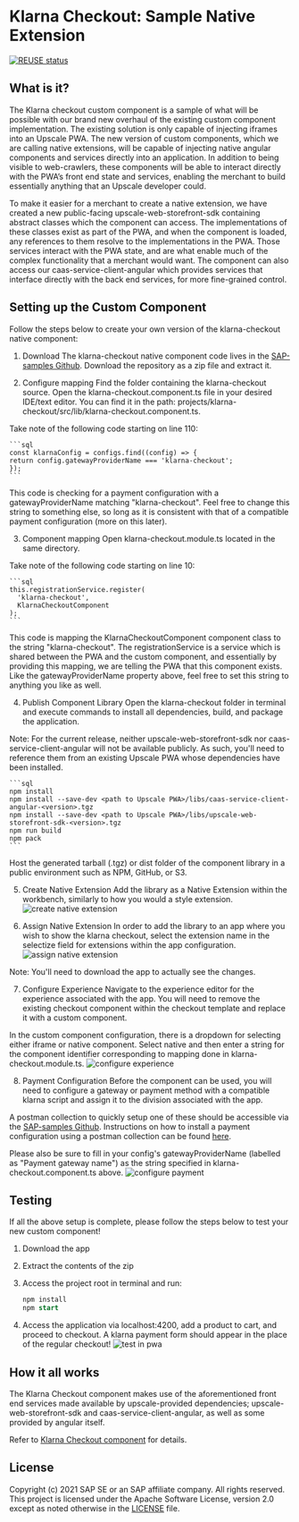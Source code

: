 # Klarna Checkout: Sample Native Extension

[![REUSE status](https://api.reuse.software/badge/github.com/SAP-samples/upscale-commerce-open-payment-integration)](https://api.reuse.software/info/github.com/SAP-samples/upscale-commerce-open-payment-integration)

## What is it?
The Klarna checkout custom component is a sample of what will be possible with our brand new overhaul of the existing custom component implementation. The existing solution is only capable of injecting iframes into an Upscale PWA. The new version of custom components, which we are calling native extensions, will be capable of injecting native angular components and services directly into an application. In addition to being visible to web-crawlers, these components will be able to interact directly with the PWA’s front end state and services, enabling the merchant to build essentially anything that an Upscale developer could.

To make it easier for a merchant to create a native extension, we have created a new public-facing upscale-web-storefront-sdk containing abstract classes which the component can access. The implementations of these classes exist as part of the PWA, and when the component is loaded, any references to them resolve to the implementations in the PWA. Those services interact with the PWA state, and are what enable much of the complex functionality that a merchant would want. The component can also access our caas-service-client-angular which provides services that interface directly with the back end services, for more fine-grained control.

## Setting up the Custom Component
Follow the steps below to create your own version of the klarna-checkout native component:

1. Download 
The klarna-checkout native component code lives in the [SAP-samples Github](https://github.com/SAP-samples/upscale-commerce-open-payment-integration). Download the repository as a zip file and extract it.

2. Configure mapping
Find the folder containing the klarna-checkout source. Open the klarna-checkout.component.ts file in your desired IDE/text editor. You can find it in the path: projects/klarna-checkout/src/lib/klarna-checkout.component.ts.

Take note of the following code starting on line 110: 

    ```sql
    const klarnaConfig = configs.find((config) => {
    return config.gatewayProviderName === 'klarna-checkout';
    });
    ```
This code is checking for a payment configuration with a gatewayProviderName matching "klarna-checkout". Feel free to change this string to something else, so long as it is consistent with that of a compatible payment configuration (more on this later).

3. Component mapping
Open klarna-checkout.module.ts located in the same directory.

Take note of the following code starting on line 10:

    ```sql
    this.registrationService.register(
      'klarna-checkout',
      KlarnaCheckoutComponent
    );
    ```
This code is mapping the KlarnaCheckoutComponent component class to the string "klarna-checkout". The registrationService is a service which is shared between the PWA and the custom component, and essentially by providing this mapping, we are telling the PWA that this component exists. Like the gatewayProviderName property above, feel free to set this string to anything you like as well.

4. Publish Component Library
Open the klarna-checkout folder in terminal and execute commands to install all dependencies, build, and package the application.

Note: For the current release, neither upscale-web-storefront-sdk nor caas-service-client-angular will not be available publicly. As such, you'll need to reference them from an existing Upscale PWA whose dependencies have been installed.

    ```sql
    npm install
    npm install --save-dev <path to Upscale PWA>/libs/caas-service-client-angular-<version>.tgz
    npm install --save-dev <path to Upscale PWA>/libs/upscale-web-storefront-sdk-<version>.tgz
    npm run build
    npm pack
    ```
Host the generated tarball (.tgz) or dist folder of the component library in a public environment such as NPM, GitHub, or S3.

5. Create Native Extension
Add the library as a Native Extension within the workbench, similarly to how you would a style extension.
![create native extension](./documentation/images/Create_Native_Extension.png) 

6. Assign Native Extension
In order to add the library to an app where you wish to show the klarna checkout, select the extension name in the selectize field for extensions within the app configuration.
![assign native extension](./documentation/images/Assign_native_extension.png) 

Note: You'll need to download the app to actually see the changes.

7. Configure Experience
Navigate to the experience editor for the experience associated with the app. You will need to remove the existing checkout component within the checkout template and replace it with a custom component.

In the custom component configuration, there is a dropdown for selecting either iframe or native component. Select native and then enter a string for the component identifier corresponding to mapping done in klarna-checkout.module.ts. 
![configure experience](./documentation/images/configure_experience.png) 

8. Payment Configuration
Before the component can be used, you will need to configure a gateway or payment method with a compatible klarna script and assign it to the division associated with the app.

A postman collection to quickly setup one of these should be accessible via the [SAP-samples Github](https://github.com/SAP-samples/upscale-commerce-open-payment-integration). Instructions on how to install a payment configuration using a postman collection can be found [here](https://github.com/SAP-samples/upscale-commerce-open-payment-integration/tree/main/postman/klarna/iframe).

Please also be sure to fill in your config's gatewayProviderName (labelled as "Payment gateway name") as the string specified in klarna-checkout.component.ts above.
![configure payment](./documentation/images/configure_payment.png) 

## Testing
If all the above setup is complete, please follow the steps below to test your new custom component!

1. Download the app

2. Extract the contents of the zip

3. Access the project root in terminal and run:

    ```sql
    npm install
    npm start
    ```
4. Access the application via localhost:4200, add a product to cart, and proceed to checkout. A klarna payment form should appear in the place of the regular checkout! 
![test in pwa](./documentation/images/test_in_pwa.png) 

## How it all works
The Klarna Checkout component makes use of the aforementioned front end services made available by upscale-provided dependencies; upscale-web-storefront-sdk and caas-service-client-angular, as well as some provided by angular itself.

Refer to [Klarna Checkout component](https://github.com/SAP-samples/upscale-commerce-open-payment-integration/blob/main/postman/klarna/iframe/How%20Klarna%20Checkout%20Component%20Works.docx) for details.

## License
Copyright (c) 2021 SAP SE or an SAP affiliate company. All rights reserved. This project is licensed under the Apache Software License, version 2.0 except as noted otherwise in the [LICENSE](LICENSES/Apache-2.0.txt) file.
